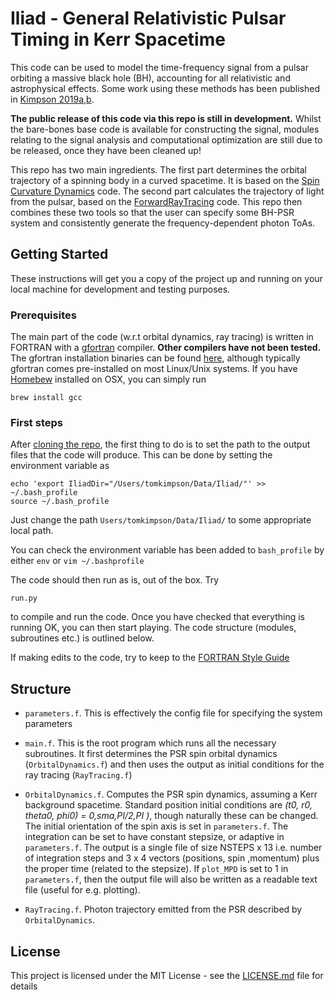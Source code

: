 # Iliad - General Relativistic Pulsar Timing in Kerr Spacetime

This code can be used to model the time-frequency signal from a pulsar orbiting a massive black hole (BH), accounting for all relativistic and astrophysical effects. Some work using these methods has been published in [Kimpson 2019a](https://ui.adsabs.harvard.edu/abs/2019MNRAS.484.2411K/abstract),[b](https://ui.adsabs.harvard.edu/abs/2019MNRAS.486..360K/abstract). 

**The public release of this code via this repo is still in development.** Whilst the bare-bones base code is available for constructing the signal, modules relating to the signal analysis and computational optimization are still due to be released, once they have been cleaned up!


This repo  has two main ingredients. The first part determines the orbital trajectory of a spinning body in a curved spacetime. It is based on the [Spin Curvature Dynamics](https://github.com/tomkimpson/SpinCurvatureDynamics) code. The second part calculates the trajectory of light from the pulsar, based on the [ForwardRayTracing](https://github.com/tomkimpson/ForwardRayTracing) code. This repo then combines these two tools so that the user can specify some BH-PSR system and consistently generate the frequency-dependent photon ToAs. 



## Getting Started
These instructions will get you a copy of the project up and running on your local machine for development and testing purposes. 

### Prerequisites

The main part of the code (w.r.t orbital dynamics, ray tracing) is written in FORTRAN with a [gfortran](https://gcc.gnu.org/wiki/GFortran) compiler. **Other compilers have not been tested.** The gfortran installation binaries can be found [here](https://gcc.gnu.org/wiki/GFortranBinariels), although typically gfortran comes pre-installed on most Linux/Unix systems. If you have [Homebew](https://brew.sh/) installed on OSX, you can simply run 


```
brew install gcc
```

### First steps
After [cloning the repo](https://help.github.com/en/articles/cloning-a-repository), the first thing to do is to set the path to the output files that the code will produce.
This can be done by setting the environment variable as

```
echo 'export IliadDir="/Users/tomkimpson/Data/Iliad/"' >> ~/.bash_profile
source ~/.bash_profile
```

Just change the path `Users/tomkimpson/Data/Iliad/` to some appropriate local path. 

You can check the environment variable has been added to `bash_profile` by either `env` or `vim ~/.bashprofile`


The code should then run as is, out of the box. Try

```
run.py
```
to compile and run the code. Once you have checked that everything is running OK, you can then start playing. The code structure (modules, subroutines etc.) is outlined below.


If making edits to the code, try to keep to the [FORTRAN Style Guide](https://www.fortran90.org/src/best-practices.html)


## Structure

* `parameters.f`. This is effectively the config file for specifying the system parameters

* `main.f`. This is the root program which runs all the necessary subroutines. It first determines the PSR spin orbital dynamics (`OrbitalDynamics.f`) and then uses the output as initial conditions for the ray tracing (`RayTracing.f`) 

* `OrbitalDynamics.f`. Computes the PSR spin dynamics, assuming a Kerr background spacetime. Standard position initial conditions are *(t0, r0, theta0, phi0) = 0,sma,PI/2,PI )*, though naturally these can be changed. The initial orientation of the spin axis is set in `parameters.f`. The integration can be set to have constant stepsize, or adaptive in `parameters.f`. The output is a single file of size NSTEPS x 13 i.e. number of integration steps and 3 x 4 vectors (positions, spin ,momentum) plus the proper time (related to the stepsize). If `plot_MPD` is set to 1 in `parameters.f`, then the output file will also be written as a readable  text file (useful for e.g. plotting).

* `RayTracing.f`. Photon trajectory emitted from the PSR described by `OrbitalDynamics`. 
##


## License

This project is licensed under the MIT License - see the [LICENSE.md](LICENSE.md) file for details




